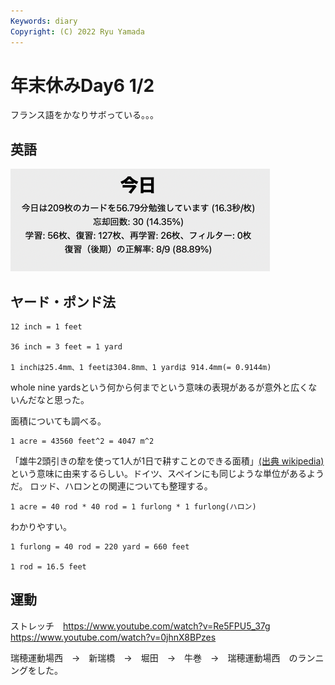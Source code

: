 ```yaml
---
Keywords: diary
Copyright: (C) 2022 Ryu Yamada
---
```



# 年末休みDay6 1/2

フランス語をかなりサボっている。。。

## 英語
![スクリーンショット 2023-01-02 15.47.25](file_hHCq__0lE.png)

## ヤード・ポンド法
~~~~~~~code
12 inch = 1 feet

36 inch = 3 feet = 1 yard

1 inchは25.4mm、1 feetは304.8mm、1 yardは 914.4mm(= 0.9144m)
~~~~~~~

whole nine yardsという何から何までという意味の表現があるが意外と広くないんだなと思った。

面積についても調べる。

~~~~~~~
1 acre = 43560 feet^2 = 4047 m^2
~~~~~~~

「雄牛2頭引きの犂を使って1人が1日で耕すことのできる面積」[(出典 wikipedia)](https://ja.wikipedia.org/wiki/%E3%82%A8%E3%83%BC%E3%82%AB%E3%83%BC)という意味に由来するらしい。ドイツ、スペインにも同じような単位があるようだ。
ロッド、ハロンとの関連についても整理する。

~~~~~~~
1 acre = 40 rod * 40 rod = 1 furlong * 1 furlong(ハロン)
~~~~~~~

わかりやすい。

~~~~~~~
1 furlong = 40 rod = 220 yard = 660 feet

1 rod = 16.5 feet
~~~~~~~

## 運動
ストレッチ　https://www.youtube.com/watch?v=Re5FPU5_37g
https://www.youtube.com/watch?v=0jhnX8BPzes

瑞穂運動場西　→　新瑞橋　→　堀田　→　牛巻　→　瑞穂運動場西　のランニングをした。

 
